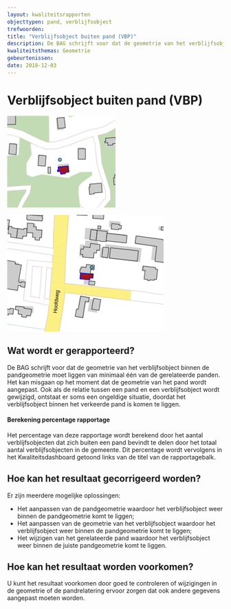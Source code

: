 ```yaml
---
layout: kwaliteitsrapporten
objecttypen: pand, verblijfsobject
trefwoorden:
title: "Verblijfsobject buiten pand (VBP)"
description: De BAG schrijft voor dat de geometrie van het verblijfsobject binnen de pandgeometrie moet liggen van minimaal één van de gerelateerde panden. Deze rapportage toont verblijfsobjecten die zich buiten een pand bevinden.
kwaliteitsthemas: Geometrie
gebeurtenissen:
date: 2018-12-03
---
```


# Verblijfsobject buiten pand (VBP)

![](afbeeldingen/verblijfsobject-buiten-pand-1.png)

![](afbeeldingen/verblijfsobject-buiten-pand-2.png)

## Wat wordt er gerapporteerd?

De BAG schrijft voor dat de geometrie van het verblijfsobject binnen de pandgeometrie moet liggen van minimaal één van de gerelateerde panden. Het kan misgaan op het moment dat de geometrie van het pand wordt aangepast. Ook als de relatie tussen een pand en een verblijfsobject wordt gewijzigd, ontstaat er soms een ongeldige situatie, doordat het verblijfsobject binnen het verkeerde pand is komen te liggen.

#### Berekening percentage rapportage
Het percentage van deze rapportage wordt berekend door het aantal verblijfsobjecten dat zich buiten een pand bevindt te delen door het totaal aantal verblijfsobjecten in de gemeente. Dit percentage wordt vervolgens in het Kwaliteitsdashboard getoond links van de titel van de rapportagebalk. 

## Hoe kan het resultaat gecorrigeerd worden?

Er zijn meerdere mogelijke oplossingen:
- Het aanpassen van de pandgeometrie waardoor het verblijfsobject weer binnen de pandgeometrie komt te liggen;
- Het aanpassen van de geometrie van het verblijfsobject waardoor het verblijfsobject weer binnen de pandgeometrie komt te liggen;
- Het wijzigen van het gerelateerde pand waardoor het verblijfsobject weer binnen de juiste pandgeometrie komt te liggen.

## Hoe kan het resultaat worden voorkomen?

U kunt het resultaat voorkomen door goed te controleren of wijzigingen in de geometrie of de pandrelatering ervoor zorgen dat ook andere gegevens aangepast moeten worden.
